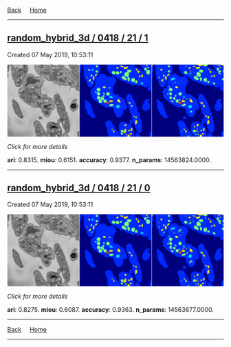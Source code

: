 
[Back](..)&nbsp;&nbsp;&nbsp;&nbsp;&nbsp;[Home](https://leapmanlab.github.io/snapshots)

---

<div class="summary"><a href="1"><h2>random_hybrid_3d / 0418 / 21 / 1</h2></a><p>Created 07 May 2019, 10:53:11
</p><a href="1"><img src="1/media/summary.png" align="center"></a><p>
<i>Click for more details</i>
</p></div>

**ari**: 0.8315. **miou**: 0.6151. **accuracy**: 0.9377. **n_params**: 14563824.0000. 

---

<div class="summary"><a href="0"><h2>random_hybrid_3d / 0418 / 21 / 0</h2></a><p>Created 07 May 2019, 10:53:11
</p><a href="0"><img src="0/media/summary.png" align="center"></a><p>
<i>Click for more details</i>
</p></div>

**ari**: 0.8275. **miou**: 0.6087. **accuracy**: 0.9363. **n_params**: 14563677.0000. 

---

[Back](..)&nbsp;&nbsp;&nbsp;&nbsp;&nbsp;[Home](https://leapmanlab.github.io/snapshots)

---